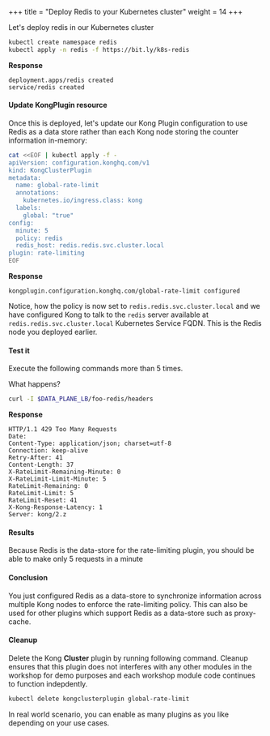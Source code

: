 +++
title = "Deploy Redis to your Kubernetes cluster"
weight = 14
+++

Let's deploy redis in our Kubernetes cluster

```bash
kubectl create namespace redis
kubectl apply -n redis -f https://bit.ly/k8s-redis
```

**Response**

```
deployment.apps/redis created
service/redis created
```

#### Update KongPlugin resource
Once this is deployed, let's update our Kong Plugin configuration to use Redis as a data store rather than each Kong node storing the counter information in-memory:

```bash
cat <<EOF | kubectl apply -f -
apiVersion: configuration.konghq.com/v1
kind: KongClusterPlugin
metadata:
  name: global-rate-limit
  annotations:
    kubernetes.io/ingress.class: kong
  labels:
    global: "true"
config:
  minute: 5
  policy: redis
  redis_host: redis.redis.svc.cluster.local
plugin: rate-limiting
EOF
```

**Response**

```
kongplugin.configuration.konghq.com/global-rate-limit configured
```

Notice, how the  policy  is now set to  `redis.redis.svc.cluster.local`  and we have configured Kong to talk to the  `redis`   server available at  `redis.redis.svc.cluster.local` Kubernetes Service FQDN. This is the Redis node you deployed earlier.


#### Test it

Execute the following commands more than 5 times.

What happens?

```bash
curl -I $DATA_PLANE_LB/foo-redis/headers
```

**Response**

```
HTTP/1.1 429 Too Many Requests
Date:
Content-Type: application/json; charset=utf-8
Connection: keep-alive
Retry-After: 41
Content-Length: 37
X-RateLimit-Remaining-Minute: 0
X-RateLimit-Limit-Minute: 5
RateLimit-Remaining: 0
RateLimit-Limit: 5
RateLimit-Reset: 41
X-Kong-Response-Latency: 1
Server: kong/2.z
```

#### Results
Because Redis is the data-store for the rate-limiting plugin, you should be able to make only 5 requests in a minute


#### Conclusion
You just configured Redis as a data-store to synchronize information across multiple Kong nodes to enforce the rate-limiting policy.  This can also be used for other plugins which support Redis as a data-store such as proxy-cache.

#### Cleanup

Delete the Kong **Cluster** plugin by running following command. Cleanup ensures that this plugin does not interferes with any other modules in the workshop for demo purposes and each workshop module code continues to function indepdently.

```bash
kubectl delete kongclusterplugin global-rate-limit
```

In real world scenario, you can enable as many plugins as you like depending on your use cases.